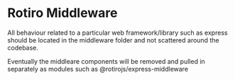 # Rotiro Middleware

All behaviour related to a particular web framework/library such as express 
should be located in the middleware folder and not scattered around the codebase.

Eventually the middleare components will be removed and pulled in separately as modules
such as @rotirojs/express-middleware
